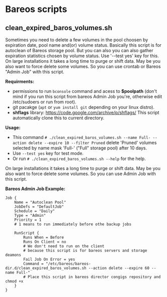# Bareos scripts

## clean_expired_baros_volumes.sh

Sometimes you need to delete a few volumes in the pool choosen by expiration date, pool name and(or) volume status. Basically this script is for autoclean of Bareos storage pool. But you can also you can also gather expiration statistics chosen by volume status. Use '--test yes' key for this. On large installations it takes a long time to purge or shift data. May be you also want to force delete some volumes. So you can use crontab or Bareos "Admin Job" with this script.

**Requirments:**

- permissions to run `bconsole` command and acess to **$poolpath** (don't mind if you run this script from bareos Admin Job you're, otherwise edit /etc/sudoers or run from root).
- git pacakge (`apt` or `yum install git` depending on your linux distro).
- **shflags** library: https://code.google.com/archive/p/shflags/ This script automatically clone this to current directory.

**Usage:**

- This command `# ./clean_expired_baros_volumes.sh --name Full- --action delete --expire 10 --filter Pruned` delete 'Pruned' volumes selected by name mask 'Full-' ("Full" storage pool) after 10 days.
- Use `--test yes` key for test mode.
- Or run `# ./clean_expired_baros_volumes.sh --help` for the help.

On large installations it takes a long time to purge or shift data. May be you also want to force delete some volumes. So you can use Admin Job with this script.

**Bareos Admin Job Example:**

```
Job {
    Name = "Autoclean Pool"
    JobDefs = "DefaultJob"
    Schedule = "Daily"
    Type = "Admin"
    Priority = 1
    # 1 means to run immediately before othe backup jobs

    RunScript {
        Runs When = Before
        Runs On Client = no
        # We don't need to run on the client
        # because this script is for bareos servers and storage deamons
        Fail Job On Error = yes
        Command = "/etc/bareos/bareos-dir.d/clean_expired_baros_volumes.sh --action delete --expire 60 --name Full-"
        # Place this script in bareos director congigs repository and chmod +x
    }
}
```

